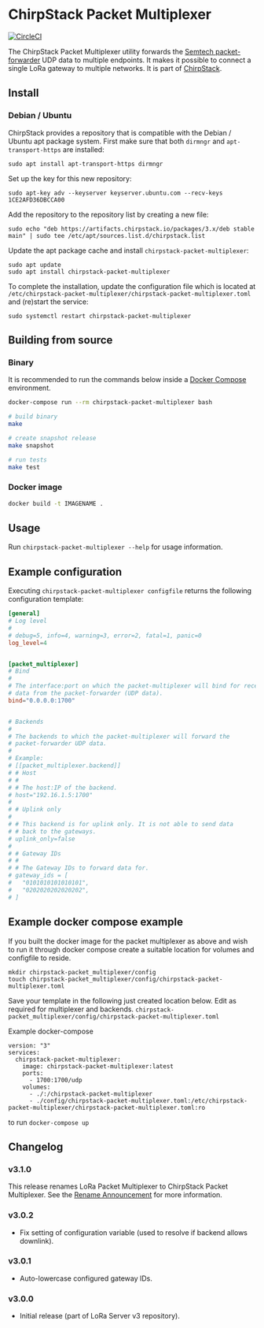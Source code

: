 # ChirpStack Packet Multiplexer

[![CircleCI](https://circleci.com/gh/brocaar/chirpstack-packet-multiplexer.svg?style=svg)](https://circleci.com/gh/brocaar/chirpstack-packet-multiplexer)

The ChirpStack Packet Multiplexer utility forwards the [Semtech packet-forwarder](https://github.com/lora-net/packet_forwarder)
UDP data to multiple endpoints. It makes it possible to connect a single
LoRa gateway to multiple networks. It is part of [ChirpStack](https://www.chirpstack.io).

## Install

### Debian / Ubuntu

ChirpStack provides a repository that is compatible with the
Debian / Ubuntu apt package system. First make sure that both `dirmngr` and
`apt-transport-https` are installed:

```
sudo apt install apt-transport-https dirmngr
```

Set up the key for this new repository:

```
sudo apt-key adv --keyserver keyserver.ubuntu.com --recv-keys 1CE2AFD36DBCCA00
```

Add the repository to the repository list by creating a new file:

```
sudo echo "deb https://artifacts.chirpstack.io/packages/3.x/deb stable main" | sudo tee /etc/apt/sources.list.d/chirpstack.list
```

Update the apt package cache and install `chirpstack-packet-multiplexer`:

```
sudo apt update
sudo apt install chirpstack-packet-multiplexer
```

To complete the installation, update the configuration file which is located
at `/etc/chirpstack-packet-multiplexer/chirpstack-packet-multiplexer.toml` and (re)start
the service:

```
sudo systemctl restart chirpstack-packet-multiplexer
```

## Building from source

### Binary

It is recommended to run the commands below inside a [Docker Compose](https://docs.docker.com/compose/)
environment.

```bash
docker-compose run --rm chirpstack-packet-multiplexer bash
```

```bash
# build binary
make

# create snapshot release
make snapshot

# run tests
make test
```

### Docker image

```bash
docker build -t IMAGENAME .
```

## Usage

Run `chirpstack-packet-multiplexer --help` for usage information.

## Example configuration

Executing `chirpstack-packet-multiplexer configfile` returns the following configuration
template:

```toml
[general]
# Log level
#
# debug=5, info=4, warning=3, error=2, fatal=1, panic=0
log_level=4


[packet_multiplexer]
# Bind
#
# The interface:port on which the packet-multiplexer will bind for receiving
# data from the packet-forwarder (UDP data).
bind="0.0.0.0:1700"


# Backends
#
# The backends to which the packet-multiplexer will forward the
# packet-forwarder UDP data.
#
# Example:
# [[packet_multiplexer.backend]]
# # Host
# #
# # The host:IP of the backend.
# host="192.16.1.5:1700"
#
# # Uplink only
#
# # This backend is for uplink only. It is not able to send data
# # back to the gateways.
# uplink_only=false
#
# # Gateway IDs
# #
# # The Gateway IDs to forward data for.
# gateway_ids = [
#   "0101010101010101",
#   "0202020202020202",
# ]
```

## Example docker compose example

If you built the docker image for the packet multiplexer as above and wish to
run it through docker compose create a suitable location for volumes and
configfile to reside.

```
mkdir chirpstack-packet_multiplexer/config
touch chirpstack-packet_multiplexer/config/chirpstack-packet-multiplexer.toml
```

Save your template in the following just created location below. Edit as required
for multiplexer and backends.
```chirpstack-packet_multiplexer/config/chirpstack-packet-multiplexer.toml```

Example docker-compose
```
version: "3"
services:
  chirpstack-packet-multiplexer:
    image: chirpstack-packet-multiplexer:latest
    ports:
      - 1700:1700/udp
    volumes:
      - ./:/chirpstack-packet-multiplexer
      - ./config/chirpstack-packet-multiplexer.toml:/etc/chirpstack-packet-multiplexer/chirpstack-packet-multiplexer.toml:ro
```
to run ```docker-compose up```

## Changelog

### v3.1.0

This release renames LoRa Packet Multiplexer to ChirpStack Packet Multiplexer.
See the [Rename Announcement](https://www.chirpstack.io/r/rename-announcement) for more information.

### v3.0.2

* Fix setting of configuration variable (used to resolve if backend allows downlink).

### v3.0.1

* Auto-lowercase configured gateway IDs.

### v3.0.0

* Initial release (part of LoRa Server v3 repository).
